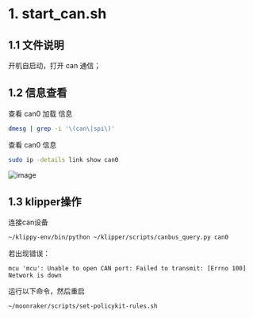 # 1. start_can.sh

## 1.1 文件说明

开机自启动，打开 can 通信；

## 1.2 信息查看

查看 can0 加载 信息

``` bash
dmesg | grep -i '\(can\|spi\)'
```

查看 can0 信息

``` bash
sudo ip -details link show can0
```

![image](https://user-images.githubusercontent.com/26021085/177245475-4bbc506d-6064-404d-a469-8d415cbec2f6.png)


## 1.3 klipper操作

连接can设备

``` bash
~/klippy-env/bin/python ~/klipper/scripts/canbus_query.py can0
```

若出现错误：

``` text
mcu 'mcu': Unable to open CAN port: Failed to transmit: [Errno 100] Network is down
```

运行以下命令，然后重启

``` bash
~/moonraker/scripts/set-policykit-rules.sh
```
